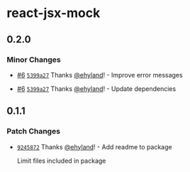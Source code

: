 # react-jsx-mock

## 0.2.0

### Minor Changes

- [#6](https://github.com/ehyland/react-jsx-mock/pull/6) [`5399a27`](https://github.com/ehyland/react-jsx-mock/commit/5399a27cbae1104980ec6798864c7c74d25b91d3) Thanks [@ehyland](https://github.com/ehyland)! - Improve error messages

- [#6](https://github.com/ehyland/react-jsx-mock/pull/6) [`5399a27`](https://github.com/ehyland/react-jsx-mock/commit/5399a27cbae1104980ec6798864c7c74d25b91d3) Thanks [@ehyland](https://github.com/ehyland)! - Update dependencies

## 0.1.1

### Patch Changes

- [`9245872`](https://github.com/ehyland/react-jsx-mock/commit/9245872783b45e56ec5887c6b22483e22b432773) Thanks [@ehyland](https://github.com/ehyland)! - Add readme to package

  Limit files included in package
